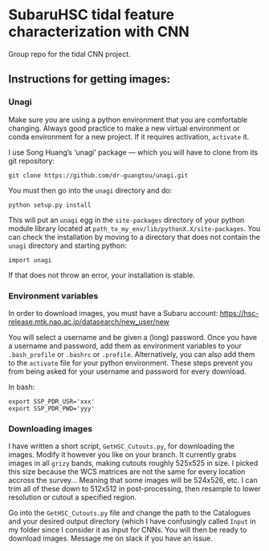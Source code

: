 # SubaruHSC tidal feature characterization with CNN

Group repo for the tidal CNN project. 

## Instructions for getting images:

### Unagi

Make sure you are using a python environment that you are comfortable changing. Always good practice to make a new virtual environment or conda environment for a new project. If it requires activation, `activate` it.

I use Song Huang’s ‘unagi’ package — which you will have to clone from its git repository:

    git clone https://github.com/dr-guangtou/unagi.git

You must then go into the `unagi` directory and do:

    python setup.py install
    
This will put an `unagi` egg in the `site-packages` directory of your python module library located at `path_to_my_env/lib/pythonX.X/site-packages`. You can check the installation by moving to a directory that does not contain the `unagi` directory and starting python:

    import unagi

If that does not throw an error, your installation is stable. 

### Environment variables

In order to download images, you must have a Subaru account: https://hsc-release.mtk.nao.ac.jp/datasearch/new_user/new

You will select a username and be given a (long) password. Once you have a username and password, add them as environment variables to your `.bash_profile` or `.bashrc` or `.profile`. Alternatively, you can also add them to the `activate` file for your python environment. These steps prevent you from being asked for your username and password for every download.

In bash:

    export SSP_PDR_USR='xxx'
    export SSP_PDR_PWD='yyy'
    
### Downloading images

I have written a short script, `GetHSC_Cutouts.py`, for downloading the images. Modify it however you like on your branch. It currently grabs images in all `grizy` bands, making cutouts roughly 525x525 in size. I picked this size because the WCS matrices are not the same for every location accross the survey... Meaning that some images will be 524x526, etc. I can trim all of these down to 512x512 in post-processing, then resample to lower resolution or cutout a specified region.

Go into the `GetHSC_Cutouts.py` file and change the path to the Catalogues and your desired output directory (which I have confusingly called `Input` in my folder since I consider it as input for CNNs. You will then be ready to download images. Message me on slack if you have an issue.
